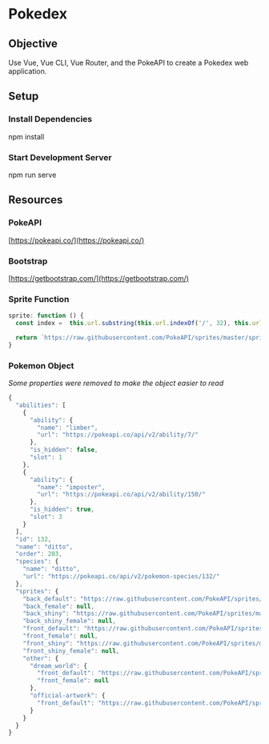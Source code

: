 # Pokedex

## Objective
Use Vue, Vue CLI, Vue Router, and the PokeAPI to create a Pokedex web application. 

## Setup

### Install Dependencies
npm install

### Start Development Server
npm run serve

## Resources

### PokeAPI
[https://pokeapi.co/](https://pokeapi.co/)

### Bootstrap
[https://getbootstrap.com/](https://getbootstrap.com/)

### Sprite Function

```js
sprite: function () {
  const index =  this.url.substring(this.url.indexOf('/', 32), this.url.length -1)

  return `https://raw.githubusercontent.com/PokeAPI/sprites/master/sprites/pokemon/${index}.png`
}
```


### Pokemon Object

*Some properties were removed to make the object easier to read*

```js
{
  "abilities": [
    {
      "ability": {
        "name": "limber",
        "url": "https://pokeapi.co/api/v2/ability/7/"
      },
      "is_hidden": false,
      "slot": 1
    },
    {
      "ability": {
        "name": "imposter",
        "url": "https://pokeapi.co/api/v2/ability/150/"
      },
      "is_hidden": true,
      "slot": 3
    }
  ],
  "id": 132,
  "name": "ditto",
  "order": 203,
  "species": {
    "name": "ditto",
    "url": "https://pokeapi.co/api/v2/pokemon-species/132/"
  },
  "sprites": {
    "back_default": "https://raw.githubusercontent.com/PokeAPI/sprites/master/sprites/pokemon/back/132.png",
    "back_female": null,
    "back_shiny": "https://raw.githubusercontent.com/PokeAPI/sprites/master/sprites/pokemon/back/shiny/132.png",
    "back_shiny_female": null,
    "front_default": "https://raw.githubusercontent.com/PokeAPI/sprites/master/sprites/pokemon/132.png",
    "front_female": null,
    "front_shiny": "https://raw.githubusercontent.com/PokeAPI/sprites/master/sprites/pokemon/shiny/132.png",
    "front_shiny_female": null,
    "other": {
      "dream_world": {
        "front_default": "https://raw.githubusercontent.com/PokeAPI/sprites/master/sprites/pokemon/other/dream-world/132.svg",
        "front_female": null
      },
      "official-artwork": {
        "front_default": "https://raw.githubusercontent.com/PokeAPI/sprites/master/sprites/pokemon/other/official-artwork/132.png"
      }
    }
  }
}
```
